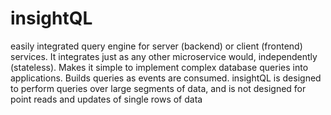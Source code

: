 # insightQL
easily integrated query engine for server (backend) or client (frontend) services. It integrates just as any other microservice would, independently (stateless). Makes it simple to implement complex database queries into applications. Builds queries as events are consumed. insightQL is designed to perform queries over large segments of data, and is not designed for point reads and updates of single rows of data
